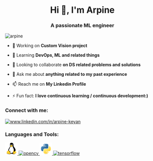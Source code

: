 <h1 align="center">Hi 👋, I'm Arpine</h1>
<h3 align="center">A passionate ML engineer</h3>

<p align="left"> <img src="https://komarev.com/ghpvc/?username=arpine&label=Profile%20views&color=0e75b6&style=flat" alt="arpine" /> </p>

- 🔭 Working on **Custom Vision project**

- 🌱 Learning **DevOps, ML and related things**

- 👯 Looking to collaborate **on DS related problems and solutions**

- 💬 Ask me about **anything related to my past experience**

- 📫 Reach me on **My Linkedin Profile**

- ⚡ Fun fact: **I love continuous learning / continuous development:)**

<h3 align="left">Connect with me:</h3>
<p align="left">
<a href="https://linkedin.com/in/www.linkedin.com/in/arpine-keyan/." target="blank"><img align="center" src="https://raw.githubusercontent.com/rahuldkjain/github-profile-readme-generator/master/src/images/icons/Social/linked-in-alt.svg" alt="www.linkedin.com/in/arpine-keyan" height="30" width="40" /></a>
</p>

<h3 align="left">Languages and Tools:</h3>
<p align="left"> <a href="https://www.linux.org/" target="_blank" rel="noreferrer"> <img src="https://raw.githubusercontent.com/devicons/devicon/master/icons/linux/linux-original.svg" alt="linux" width="40" height="40"/> </a> <a href="https://opencv.org/" target="_blank" rel="noreferrer"> <img src="https://www.vectorlogo.zone/logos/opencv/opencv-icon.svg" alt="opencv" width="40" height="40"/> </a> <a href="https://www.python.org" target="_blank" rel="noreferrer"> <img src="https://raw.githubusercontent.com/devicons/devicon/master/icons/python/python-original.svg" alt="python" width="40" height="40"/> </a> <a href="https://www.tensorflow.org" target="_blank" rel="noreferrer"> <img src="https://www.vectorlogo.zone/logos/tensorflow/tensorflow-icon.svg" alt="tensorflow" width="40" height="40"/> </a> </p>









